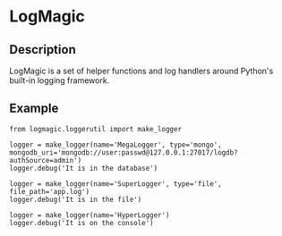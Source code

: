 # LogMagic

## Description

LogMagic is a set of helper functions and log handlers around Python's built-in logging framework.

## Example

```
from logmagic.loggerutil import make_logger

logger = make_logger(name='MegaLogger', type='mongo', mongodb_uri='mongodb://user:passwd@127.0.0.1:27017/logdb?authSource=admin')
logger.debug('It is in the database')

logger = make_logger(name='SuperLogger', type='file', file_path='app.log')
logger.debug('It is in the file')

logger = make_logger(name='HyperLogger')
logger.debug('It is on the console')
```